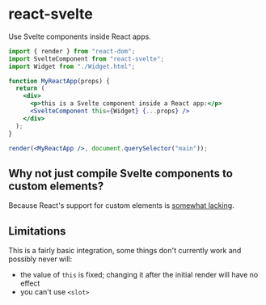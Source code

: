 # react-svelte

Use Svelte components inside React apps.

```jsx
import { render } from "react-dom";
import SvelteComponent from "react-svelte";
import Widget from "./Widget.html";

function MyReactApp(props) {
  return (
    <div>
      <p>this is a Svelte component inside a React app:</p>
      <SvelteComponent this={Widget} {...props} />
    </div>
  );
}

render(<MyReactApp />, document.querySelector("main"));
```

## Why not just compile Svelte components to custom elements?

Because React's support for custom elements is [somewhat lacking](https://custom-elements-everywhere.com/).

## Limitations

This is a fairly basic integration, some things don't currently work and possibly never will:

- the value of `this` is fixed; changing it after the initial render will have no effect
- you can't use `<slot>`
